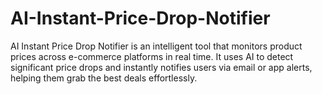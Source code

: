 # AI-Instant-Price-Drop-Notifier
AI Instant Price Drop Notifier is an intelligent tool that monitors product prices across e-commerce platforms in real time. It uses AI to detect significant price drops and instantly notifies users via email or app alerts, helping them grab the best deals effortlessly.
